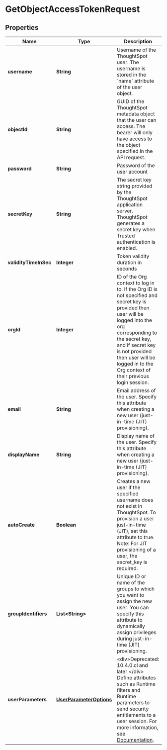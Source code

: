 

# GetObjectAccessTokenRequest


## Properties

| Name | Type | Description | Notes |
|------------ | ------------- | ------------- | -------------|
|**username** | **String** | Username of the ThoughtSpot user. The username is stored in the &#x60;name&#x60; attribute of the user object. |  |
|**objectId** | **String** | GUID of the ThoughtSpot metadata object that the user can access. The bearer will only have access to the object specified in the API request. |  [optional] |
|**password** | **String** | Password of the user account |  [optional] |
|**secretKey** | **String** | The secret key string provided by the ThoughtSpot application server. ThoughtSpot generates a secret key when Trusted authentication is enabled. |  [optional] |
|**validityTimeInSec** | **Integer** | Token validity duration in seconds |  [optional] |
|**orgId** | **Integer** | ID of the Org context to log in to. If the Org ID is not specified and secret key is provided then user will be logged into the org corresponding to the secret key, and if secret key is not provided then user will be logged in to the Org context of their previous login session. |  [optional] |
|**email** | **String** | Email address of the user. Specify this attribute when creating a new user (just-in-time (JIT) provisioning). |  [optional] |
|**displayName** | **String** | Display name of the user. Specify this attribute when creating a new user (just-in-time (JIT) provisioning). |  [optional] |
|**autoCreate** | **Boolean** |    Creates a new user if the specified username does not exist in ThoughtSpot. To provision a user just-in-time (JIT), set this attribute to true.      Note: For JIT provisioning of a user, the secret_key is required.  |  [optional] |
|**groupIdentifiers** | **List&lt;String&gt;** | Unique ID or name of the groups to which you want to assign the new user. You can specify this attribute to dynamically assign privileges during just-in-time (JIT) provisioning. |  [optional] |
|**userParameters** | [**UserParameterOptions**](UserParameterOptions.md) | &lt;div&gt;Deprecated: 10.4.0.cl and later &lt;/div&gt;  Define attributes such as Runtime filters and Runtime parameters to send security entitlements to a user session. For more information, see [Documentation](https://developers.thoughtspot.com/docs/abac-user-parameters). |  [optional] |



